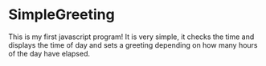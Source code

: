 # SimpleGreeting

This is my first javascript program! It is very simple, it checks the time and displays the time of day and sets a greeting depending on how many hours of the day have elapsed.
